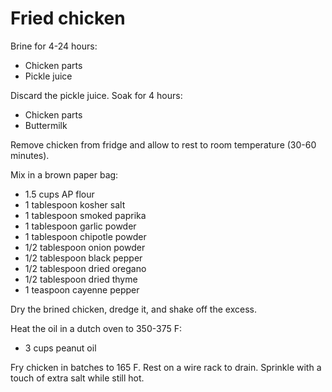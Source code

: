 Fried chicken
=============

Brine for 4-24 hours:

- Chicken parts
- Pickle juice

Discard the pickle juice. Soak for 4 hours:

- Chicken parts
- Buttermilk

Remove chicken from fridge and allow to rest to room temperature (30-60 minutes).

Mix in a brown paper bag:

- 1.5 cups AP flour
- 1 tablespoon kosher salt
- 1 tablespoon smoked paprika
- 1 tablespoon garlic powder
- 1 tablespoon chipotle powder
- 1/2 tablespoon onion powder
- 1/2 tablespoon black pepper
- 1/2 tablespoon dried oregano
- 1/2 tablespoon dried thyme
- 1 teaspoon cayenne pepper

Dry the brined chicken, dredge it, and shake off the excess.

Heat the oil in a dutch oven to 350-375 F:

- 3 cups peanut oil

Fry chicken in batches to 165 F. Rest on a wire rack to drain. Sprinkle with a touch of extra salt while still hot.
